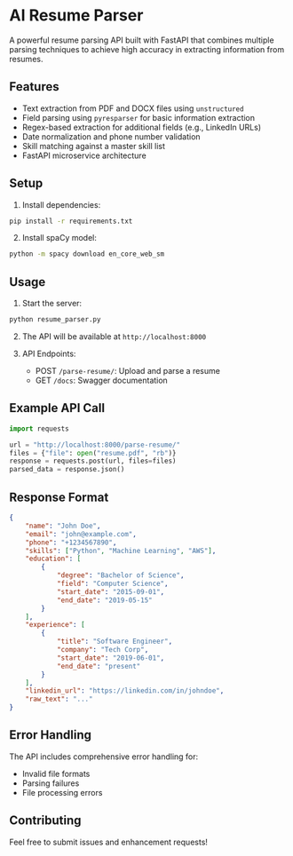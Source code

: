 # AI Resume Parser

A powerful resume parsing API built with FastAPI that combines multiple parsing techniques to achieve high accuracy in extracting information from resumes.

## Features

- Text extraction from PDF and DOCX files using `unstructured`
- Field parsing using `pyresparser` for basic information extraction
- Regex-based extraction for additional fields (e.g., LinkedIn URLs)
- Date normalization and phone number validation
- Skill matching against a master skill list
- FastAPI microservice architecture

## Setup

1. Install dependencies:
```bash
pip install -r requirements.txt
```

2. Install spaCy model:
```bash
python -m spacy download en_core_web_sm
```

## Usage

1. Start the server:
```bash
python resume_parser.py
```

2. The API will be available at `http://localhost:8000`

3. API Endpoints:
   - POST `/parse-resume/`: Upload and parse a resume
   - GET `/docs`: Swagger documentation

## Example API Call

```python
import requests

url = "http://localhost:8000/parse-resume/"
files = {"file": open("resume.pdf", "rb")}
response = requests.post(url, files=files)
parsed_data = response.json()
```

## Response Format

```json
{
    "name": "John Doe",
    "email": "john@example.com",
    "phone": "+1234567890",
    "skills": ["Python", "Machine Learning", "AWS"],
    "education": [
        {
            "degree": "Bachelor of Science",
            "field": "Computer Science",
            "start_date": "2015-09-01",
            "end_date": "2019-05-15"
        }
    ],
    "experience": [
        {
            "title": "Software Engineer",
            "company": "Tech Corp",
            "start_date": "2019-06-01",
            "end_date": "present"
        }
    ],
    "linkedin_url": "https://linkedin.com/in/johndoe",
    "raw_text": "..."
}
```

## Error Handling

The API includes comprehensive error handling for:
- Invalid file formats
- Parsing failures
- File processing errors

## Contributing

Feel free to submit issues and enhancement requests!
